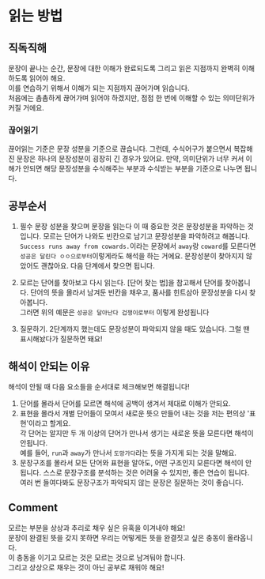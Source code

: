 # 읽는 방법
## 직독직해
문장이 끝나는 순간, 문장에 대한 이해가 완료되도록 그리고 읽은 지점까지 완벽히 이해하도록 읽어야 해요.<br>
이를 연습하기 위해서 이해가 되는 지점까지 끊어가며 읽습니다.<br>
처음에는 촘촘하게 끊어가며 읽어야 하겠지만, 점점 한 번에 이해할 수 있는 의미단위가 커질 거에요.<br>

### 끊어읽기
끊어읽는 기준은 문장 성분을 기준으로 끊습니다. 그런데, 수식어구가 붙으면서 복잡해진 문장은 하나의 문장성분이 굉장히 긴 경우가 있어요.
만약, 의미단위가 너무 커서 이해가 안되면 해당 문장성분을 수식해주는 부분과 수식받는 부분을 기준으로 나누면 됩니다.

## 공부순서
1. 필수 문장 성분을 찾으며 문장을 읽는다
  이 때 중요한 것은 문장성분을 파악하는 것입니다. 모르는 단어가 나와도 빈칸으로 남기고 문장성분을 파악하려고 해봅니다.<br>
   `Success runs away from cowards.`이라는 문장에서 `away`랑 `coward`를 모른다면 `성공은 달린다 ㅇㅇ으로부터`이렇게라도 해석을 하는 거에요.
  문장성분이 찾아지지 않았어도 괜찮아요. 다음 단계에서 찾으면 됩니다.
  
1. 모르는 단어를 찾아보고 다시 읽는다.
  [단어 찾는 법]을 참고해서 단어를 찾아봅니다. 단어의 뜻을 몰라서 남겨둔 빈칸을 채우고, 품사를 힌트삼아 문장성분을 다시 찾아봅니다.<br>
  그러면 위의 예문은 `성공은 달아난다 겁쟁이로부터` 이렇게 완성됩니다
  
1. 질문하기.
  2단계까지 했는데도 문장성분이 파악되지 않을 때도 있습니다. 그럴 땐 표시해놨다가 질문하면 돼요!<br>
  
## 해석이 안되는 이유
해석이 안될 때 다음 요소들을 순서대로 체크해보면 해결됩니다!
1. 단어를 몰라서
  단어를 모르면 해석에 공백이 생겨서 제대로 이해가 안되요.
1. 표현을 몰라서
  개별 단어들이 모여서 새로운 뜻으 만들어 내는 것을 저는 편의상 '표현'이라고 할게요.<br>
  각 단어는 알지만 두 개 이상의 단어가 만나서 생기는 새로운 뜻을 모른다면 해석이 안됩니다.<br>
  예를 들어, `run`과 `away`가 만나서 `도망가다`라는 뜻을 가지게 되는 것을 말해요.
1. 문장구조를 몰라서
  모든 단어와 표현을 알아도, 어떤 구조인지 모른다면 해석이 안됩니다. 스스로 문장구조를 분석하는 것은 어려울 수 있지만, 좋은 연습이 됩니다.<br>
  여러 번 들여다봐도 문장구조가 파악되지 않는 문장은 질문하는 것이 좋습니다.
  
## Comment
모르는 부분을 상상과 추리로 채우 싶은 유혹을 이겨내야 해요!<br>
문장이 완결된 뜻을 갖지 못하면 우리는 어떻게든 뜻을 완결짓고 싶은 충동이 올라옵니다.<br>
이 충동을 이기고 모르는 것은 모르는 것으로 남겨둬야 합니다.<br>
그리고 상상으로 채우는 것이 아닌 공부로 채워야 해요!<br>
